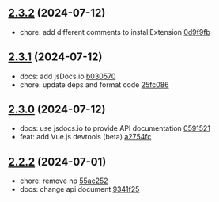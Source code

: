 ## [2.3.2](https://github.com/tomjs/electron-devtools-installer/compare/v2.3.1...v2.3.2) (2024-07-12)

- chore: add different comments to installExtension [0d9f9fb](https://github.com/tomjs/electron-devtools-installer/commit/0d9f9fb)

## [2.3.1](https://github.com/tomjs/electron-devtools-installer/compare/v2.3.0...v2.3.1) (2024-07-12)

- docs: add jsDocs.io [b030570](https://github.com/tomjs/electron-devtools-installer/commit/b030570)
- chore: update deps and format code [25fc086](https://github.com/tomjs/electron-devtools-installer/commit/25fc086)

## [2.3.0](https://github.com/tomjs/electron-devtools-installer/compare/v2.2.2...v2.3.0) (2024-07-12)

- docs: use jsdocs.io to provide API documentation [0591521](https://github.com/tomjs/electron-devtools-installer/commit/0591521)
- feat: add Vue.js devtools (beta) [a2754fc](https://github.com/tomjs/electron-devtools-installer/commit/a2754fc)

## [2.2.2](https://github.com/tomjs/electron-devtools-installer/compare/v2.2.1...v2.2.2) (2024-07-01)

- chore: remove np [55ac252](https://github.com/tomjs/electron-devtools-installer/commit/55ac252)
- docs: change api document [9341f25](https://github.com/tomjs/electron-devtools-installer/commit/9341f25)
